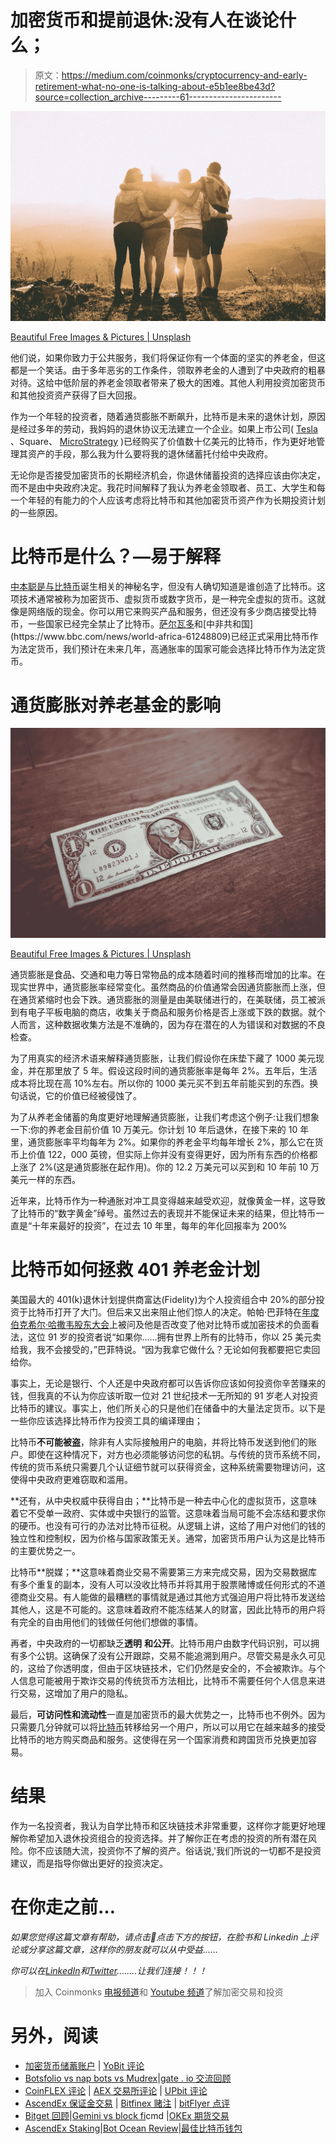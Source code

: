 # 加密货币和提前退休:没有人在谈论什么；

> 原文：<https://medium.com/coinmonks/cryptocurrency-and-early-retirement-what-no-one-is-talking-about-e5b1ee8be43d?source=collection_archive---------61----------------------->

![](img/506031de38b380f8c2e7eb72910a8766.png)

[Beautiful Free Images & Pictures | Unsplash](https://unsplash.com/)

他们说，如果你致力于公共服务，我们将保证你有一个体面的坚实的养老金，但这都是一个笑话。由于多年恶劣的工作条件，领取养老金的人遭到了中央政府的粗暴对待。这给中低阶层的养老金领取者带来了极大的困难。其他人利用投资加密货币和其他投资资产获得了巨大回报。

作为一个年轻的投资者，随着通货膨胀不断飙升，比特币是未来的退休计划，原因是经过多年的劳动，我妈妈的退休协议无法建立一个企业。如果上市公司( [Tesla](https://www.tesla.com/) 、Square、 [MicroStrategy](https://www.microstrategy.com/en) )已经购买了价值数十亿美元的比特币，作为更好地管理其资产的手段，那么我为什么要将我的退休储蓄托付给中央政府。

无论你是否接受加密货币的长期经济机会，你退休储蓄投资的选择应该由你决定，而不是由中央政府决定。我花时间解释了我认为养老金领取者、员工、大学生和每一个年轻的有能力的个人应该考虑将比特币和其他加密货币资产作为长期投资计划的一些原因。

# 比特币是什么？—易于解释

[中本聪是与比特币](https://www.ndtv.com/business/bitcoin-explained-in-laymans-terms-376029)诞生相关的神秘名字，但没有人确切知道是谁创造了比特币。这项技术通常被称为加密货币、虚拟货币或数字货币，是一种完全虚拟的货币。这就像是网络版的现金。你可以用它来购买产品和服务，但还没有多少商店接受比特币，一些国家已经完全禁止了比特币。[萨尔瓦多](https://www.weforum.org/agenda/2021/09/el-salvador-officially-adopts-bitcoin-as-legal-tender-but-will-other-countries-follow/#:~:text=On%20September%207%2C%20El%20Salvador,larger%20countries%20in%20the%20region.)和[中非共和国](https://www.bbc.com/news/world-africa-61248809)已经正式采用比特币作为法定货币，我们预计在未来几年，高通胀率的国家可能会选择比特币作为法定货币。

# 通货膨胀对养老基金的影响

![](img/5a49f2cf1758514600038e8190ff2b3e.png)

[Beautiful Free Images & Pictures | Unsplash](https://unsplash.com/)

通货膨胀是食品、交通和电力等日常物品的成本随着时间的推移而增加的比率。在现实世界中，通货膨胀率经常变化。虽然商品的价值通常会因通货膨胀而上涨，但在通货紧缩时也会下跌。通货膨胀的测量是由美联储进行的，在美联储，员工被派到有电子平板电脑的商店，收集关于商品和服务价格是否上涨或下跌的数据。就个人而言，这种数据收集方法是不准确的，因为存在潜在的人为错误和对数据的不良检查。

为了用真实的经济术语来解释通货膨胀，让我们假设你在床垫下藏了 1000 美元现金，并在那里放了 5 年。假设这段时间的通货膨胀率是每年 2%。五年后，生活成本将比现在高 10%左右。所以你的 1000 美元买不到五年前能买到的东西。换句话说，它的价值已经被侵蚀了。

为了从养老金储蓄的角度更好地理解通货膨胀，让我们考虑这个例子:让我们想象一下:你的养老金目前价值 10 万美元。你计划 10 年后退休，在接下来的 10 年里，通货膨胀率平均每年为 2%。如果你的养老金平均每年增长 2%，那么它在货币上价值 122，000 英镑，但实际上你并没有变得更好，因为所有东西的价格都上涨了 2%(这是通货膨胀在起作用)。你的 12.2 万美元可以买到和 10 年前 10 万美元一样的东西。

近年来，比特币作为一种通胀对冲工具变得越来越受欢迎，就像黄金一样，这导致了比特币的“数字黄金”绰号。虽然过去的表现并不能保证未来的结果，但比特币一直是“十年来最好的投资”，在过去 10 年里，每年的年化回报率为 200%

# 比特币如何拯救 401 养老金计划

美国最大的 401(k)退休计划提供商富达(Fidelity)为个人投资组合中 20%的部分投资于比特币打开了大门。但后来又出来阻止他们惊人的决定。帕帕·巴菲特在[年度伯克希尔·哈撒韦股东大会](https://www.cnbc.com/2022/04/30/berkshire-hathaway-annual-meeting-live-updates.html)上被问及他是否改变了他对比特币或加密技术的负面看法，这位 91 岁的投资者说“如果你……拥有世界上所有的比特币，你以 25 美元卖给我，我不会接受的，”巴菲特说。“因为我拿它做什么？无论如何我都要把它卖回给你。

事实上，无论是银行、个人还是中央政府都可以告诉你应该如何投资你辛苦赚来的钱，但我真的不认为你应该听取一位对 21 世纪技术一无所知的 91 岁老人对投资比特币的建议。事实上，他们所关心的只是他们在储备中的大量法定货币。以下是一些你应该选择比特币作为投资工具的编译理由；

比特币**不可能被盗**，除非有人实际接触用户的电脑，并将比特币发送到他们的账户。即使在这种情况下，对方也必须能够访问您的私钥。与传统的货币系统不同，传统的货币系统只需要几个认证细节就可以获得资金，这种系统需要物理访问，这使得中央政府更难窃取和滥用。

**还有，从中央权威中获得自由；**比特币是一种去中心化的虚拟货币，这意味着它不受单一政府、实体或中央银行的监管。这意味着当局可能不会冻结和要求你的硬币。也没有可行的办法对比特币征税。从逻辑上讲，这给了用户对他们的钱的独立性和控制权，因为价格与国家政策无关。通常，加密货币用户认为这是比特币的主要优势之一。

比特币**脱媒；**这意味着商业交易不需要第三方来完成交易，因为交易数据库有多个重复的副本，没有人可以没收比特币并将其用于股票赌博或任何形式的不道德商业交易。有人能做的最糟糕的事情就是通过其他方式强迫用户将比特币发送给其他人，这是不可能的。这意味着政府不能冻结某人的财富，因此比特币的用户将有完全的自由用他们的钱做任何他们想做的事情。

再者，中央政府的一切都缺乏**透明** **和公开**。比特币用户由数字代码识别，可以拥有多个公钥。这确保了没有公开跟踪，交易不能追溯到用户。尽管交易是永久可见的，这给了你透明度，但由于区块链技术，它们仍然是安全的，不会被欺诈。与个人信息可能被用于欺诈交易的传统货币方法相比，比特币不需要任何个人信息来进行交易，这增加了用户的隐私。

最后，**可访问性和流动性**一直是加密货币的最大优势之一，比特币也不例外。因为只需要几分钟就可以将[比特币](https://www.bitcoin.com/)转移给另一个用户，所以可以用它在越来越多的接受比特币的地方购买商品和服务。这使得在另一个国家消费和跨国货币兑换更加容易。

# 结果

作为一名投资者，我认为自学比特币和区块链技术非常重要，这样你才能更好地理解你希望加入退休投资组合的投资选择。并了解你正在考虑的投资的所有潜在风险。你不应该随大流，投资你不了解的资产。俗话说,'我们所说的一切都不是投资建议，而是指导你做出更好的投资决定。

# 在你走之前…

*如果您觉得这篇文章有帮助，请点击👏点击下方的按钮，在脸书和 Linkedin 上评论或分享这篇文章，这样你的朋友就可以从中受益……*

*你可以在*[*LinkedIn*](https://www.linkedin.com/in/frank-mawuli-akorlie-617b39153/)*和*[*Twitter*](https://twitter.com/jigarchills)*……..让我们连接！！！*

> 加入 Coinmonks [电报频道](https://t.me/coincodecap)和 [Youtube 频道](https://www.youtube.com/c/coinmonks/videos)了解加密交易和投资

# 另外，阅读

*   [加密货币储蓄账户](/coinmonks/cryptocurrency-savings-accounts-be3bc0feffbf) | [YoBit 评论](/coinmonks/yobit-review-175464162c62)
*   [Botsfolio vs nap bots vs Mudrex](/coinmonks/botsfolio-vs-napbots-vs-mudrex-c81344970c02)|[gate . io 交流回顾](/coinmonks/gate-io-exchange-review-61bf87b7078f)
*   [CoinFLEX 评论](https://coincodecap.com/coinflex-review) | [AEX 交易所评论](https://coincodecap.com/aex-exchange-review) | [UPbit 评论](https://coincodecap.com/upbit-review)
*   [AscendEx 保证金交易](https://coincodecap.com/ascendex-margin-trading) | [Bitfinex 赌注](https://coincodecap.com/bitfinex-staking) | [bitFlyer 点评](https://coincodecap.com/bitflyer-review)
*   [Bitget 回顾](https://coincodecap.com/bitget-review)|[Gemini vs block fi](https://coincodecap.com/gemini-vs-blockfi)cmd |[OKEx 期货交易](https://coincodecap.com/okex-futures-trading)
*   [AscendEx Staking](https://coincodecap.com/ascendex-staking)|[Bot Ocean Review](https://coincodecap.com/bot-ocean-review)|[最佳比特币钱包](https://coincodecap.com/bitcoin-wallets-india)